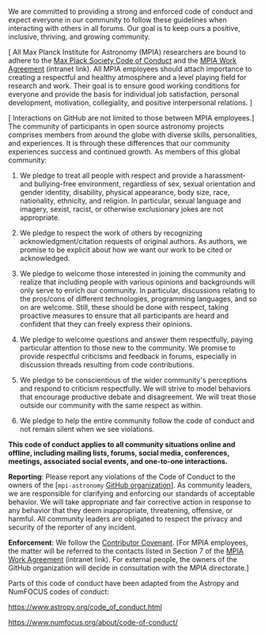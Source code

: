 We are committed to providing a strong and enforced code of conduct and expect everyone in our community to follow these guidelines when interacting with others in all forums. Our goal is to keep ours a positive, inclusive, thriving, and growing community.

[ All Max Planck Institute for Astronomy (MPIA) researchers are bound to adhere to the [Max Plack Society Code of Conduct](https://www.mpg.de/14172230/code-of-conduct.pdf) and the [MPIA Work Agreement](https://intranet.mpia.de/4404342/03-Works-agreement-code-of-conduct.pdf) (intranet link). All MPIA employees should attach importance to creating a respectful and healthy atmosphere and a level playing field for research and work. Their goal is to ensure good working conditions for everyone and provide the basis for individual job satisfaction, personal development, motivation, collegiality, and positive interpersonal relations. ]

[ Interactions on GitHub are not limited to those between MPIA employees.] The community of participants in open source astronomy projects comprises members from around the globe with diverse skills, personalities, and experiences. It is through these differences that our community experiences success and continued growth. As members of this global community:

1. We pledge to treat all people with respect and provide a harassment- and bullying-free environment, regardless of sex, sexual orientation and gender identity, disability, physical appearance, body size, race, nationality, ethnicity, and religion. In particular, sexual language and imagery, sexist, racist, or otherwise exclusionary jokes are not appropriate.

2. We pledge to respect the work of others by recognizing acknowledgment/citation requests of original authors. As authors, we promise to be explicit about how we want our work to be cited or acknowledged.

3. We pledge to welcome those interested in joining the community and realize that including people with various opinions and backgrounds will only serve to enrich our community. In particular, discussions relating to the pros/cons of different technologies, programming languages, and so on are welcome. Still, these should be done with respect, taking proactive measures to ensure that all participants are heard and confident that they can freely express their opinions.

4. We pledge to welcome questions and answer them respectfully, paying particular attention to those new to the community. We promise to provide respectful criticisms and feedback in forums, especially in discussion threads resulting from code contributions.

5. We pledge to be conscientious of the wider community's perceptions and respond to criticism respectfully. We will strive to model behaviors that encourage productive debate and disagreement. We will treat those outside our community with the same respect as within.

6. We pledge to help the entire community follow the code of conduct and not remain silent when we see violations.

**This code of conduct applies to all community situations online and offline, including mailing lists, forums, social media, conferences, meetings, associated social events, and one-to-one interactions.**

**Reporting**:
Please report any violations of the Code of Conduct to the owners of the [`mpi-astronomy` [GitHub organization](https://github.com/orgs/mpi-astronomy/people)]. As community leaders, we are responsible for clarifying and enforcing our standards of acceptable behavior. We will take appropriate and fair corrective action in response to any behavior that they deem inappropriate, threatening, offensive, or harmful. All community leaders are obligated to respect the privacy and security of the reporter of any incident.

**Enforcement**:
We follow the [Contributor Covenant](https://www.contributor-covenant.org/version/2/1/code_of_conduct/). [For MPIA employees, the matter will be referred to the contacts listed in Section 7 of the [MPIA Work Agreement](https://intranet.mpia.de/4404342/03-Works-agreement-code-of-conduct.pdf) (intranet link).
For external people, the owners of the GitHub organization will decide in consultation with the MPIA directorate.]

Parts of this code of conduct have been adapted from the Astropy and NumFOCUS codes of conduct:

https://www.astropy.org/code_of_conduct.html

https://www.numfocus.org/about/code-of-conduct/
